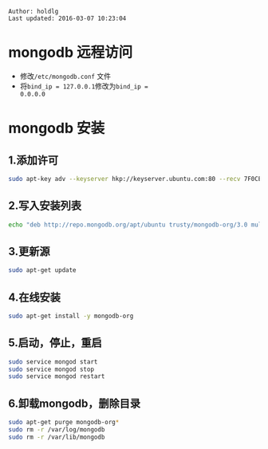 ```
Author: holdlg
Last updated: 2016-03-07 10:23:04
```

# mongodb 远程访问
 - 修改<code>/etc/mongodb.conf</code> 文件
 - 将<code>bind_ip = 127.0.0.1</code>修改为<code>bind_ip = 0.0.0.0</code>

# mongodb 安装

## 1.添加许可
```bash
sudo apt-key adv --keyserver hkp://keyserver.ubuntu.com:80 --recv 7F0CEB10
```

## 2.写入安装列表
```bash
echo "deb http://repo.mongodb.org/apt/ubuntu trusty/mongodb-org/3.0 multiverse" | sudo tee /etc/apt/sources.list.d/mongodb-org-3.0.list
```

## 3.更新源
```bash
sudo apt-get update
```

## 4.在线安装
```bash
sudo apt-get install -y mongodb-org
```

## 5.启动，停止，重启
```bash
sudo service mongod start
sudo service mongod stop
sudo service mongod restart
```

## 6.卸载mongodb，删除目录
```bash
sudo apt-get purge mongodb-org*
sudo rm -r /var/log/mongodb
sudo rm -r /var/lib/mongodb
```
